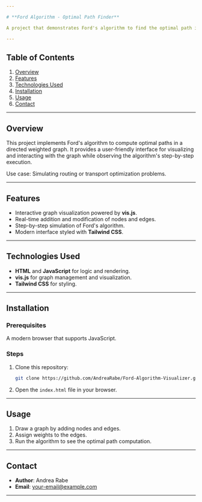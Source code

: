 ```yaml
---

# **Ford Algorithm - Optimal Path Finder**  

A project that demonstrates Ford's algorithm to find the optimal path in a weighted directed graph, featuring an interactive visualization using **vis.js**.  

---
```


## **Table of Contents**

1. [Overview](#overview)  
2. [Features](#features)  
3. [Technologies Used](#technologies-used)  
4. [Installation](#installation)  
5. [Usage](#usage)  
6. [Contact](#contact)  

---

## **Overview**

This project implements Ford's algorithm to compute optimal paths in a directed weighted graph. It provides a user-friendly interface for visualizing and interacting with the graph while observing the algorithm's step-by-step execution.  

Use case: Simulating routing or transport optimization problems.  

---

## **Features**

- Interactive graph visualization powered by **vis.js**.  
- Real-time addition and modification of nodes and edges.  
- Step-by-step simulation of Ford's algorithm.   
- Modern interface styled with **Tailwind CSS**.  

---

## **Technologies Used**

- **HTML** and **JavaScript** for logic and rendering.  
- **vis.js** for graph management and visualization.  
- **Tailwind CSS** for styling.  

---

## **Installation**

### Prerequisites  
A modern browser that supports JavaScript.  

### Steps  

1. Clone this repository:  
   ```bash
   git clone https://github.com/AndreaRabe/Ford-Algorithm-Visualizer.git
   ```  

2. Open the `index.html` file in your browser.  

---

## **Usage**

1. Draw a graph by adding nodes and edges.  
2. Assign weights to the edges.  
3. Run the algorithm to see the optimal path computation.  

---

## **Contact**

- **Author**: Andrea Rabe  
- **Email**: [your-email@example.com](mailto:nantenainaandrea2@gmail.com)  

---
